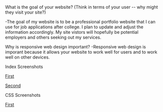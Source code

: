 What is the goal of your website? (Think in terms of your user -- why might they visit your site?)

-The goal of my website is to be a professional portfolio website that I can use for job applications after college. I plan to update and adjust the information accordingly. My site 
vistors will hopefully be potential employers and others seeking out my services. 


Why is responsive web design important?
-Responsive web design is imporant because it allows your website to work well for users and to work well
 on other devices.

Index Screenshots

[First](./images/index.jpg)

[Second](./images/-index.jpg)

CSS Screenshots 

[First](.images/stylecss.jpg)
